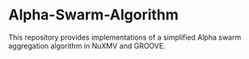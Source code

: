 # Alpha-Swarm-Algorithm
This repository provides implementations of a simplified Alpha swarm aggregation algorithm in NuXMV and GROOVE.
